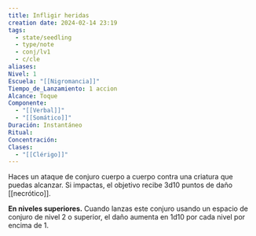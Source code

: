 ```yaml
---
title: Infligir heridas
creation date: 2024-02-14 23:19
tags:
  - state/seedling
  - type/note
  - conj/lv1
  - c/cle
aliases: 
Nivel: 1
Escuela: "[[Nigromancia]]"
Tiempo_de_Lanzamiento: 1 accion
Alcance: Toque
Componente:
  - "[[Verbal]]"
  - "[[Somático]]"
Duración: Instantáneo
Ritual: 
Concentración: 
Clases:
  - "[[Clérigo]]"
---
```

Haces un ataque de conjuro cuerpo a cuerpo contra una criatura que puedas alcanzar. Si impactas, el objetivo recibe 3d10 puntos de daño [[necrótico]].

**En niveles superiores.** Cuando lanzas este conjuro usando un espacio de conjuro de nivel 2 o superior, el daño aumenta en 1d10 por cada nivel por encima de 1.
